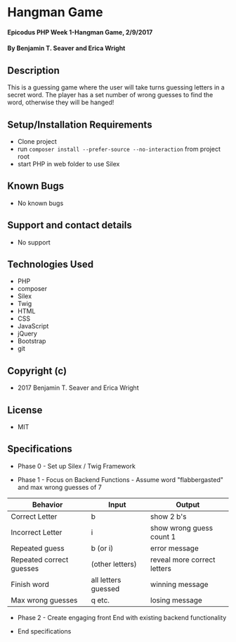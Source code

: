 # Hangman Game

#### Epicodus PHP Week 1-Hangman Game, 2/9/2017

#### By Benjamin T. Seaver and Erica Wright

## Description

This is a guessing game where the user will take turns guessing letters in a secret word. The player has a set number of wrong guesses to find the word, otherwise they will be hanged!

## Setup/Installation Requirements
* Clone project
* run `composer install --prefer-source --no-interaction` from project root
* start PHP in web folder to use Silex

## Known Bugs
* No known bugs

## Support and contact details
* No support

## Technologies Used
* PHP
* composer
* Silex
* Twig
* HTML
* CSS
* JavaScript
* jQuery
* Bootstrap
* git

## Copyright (c)
* 2017 Benjamin T. Seaver and Erica Wright

## License
* MIT

## Specifications
* Phase 0 - Set up Silex / Twig Framework

* Phase 1 - Focus on Backend Functions - Assume word "flabbergasted" and max wrong guesses of 7

|Behavior|Input|Output|
|--------|-----|------|
| Correct Letter | b | show 2 b's |
| Incorrect Letter | i | show wrong guess count 1 |
| Repeated guess | b (or i) | error message |
| Repeated correct guesses | (other letters) | reveal more correct letters |
| Finish word | all letters guessed | winning message |
| Max wrong guesses | q etc. | losing message |

* Phase 2 - Create engaging front End with existing backend functionality

* End specifications
